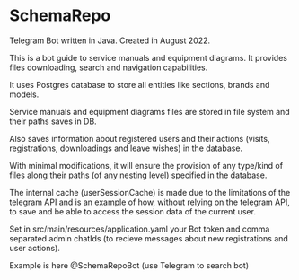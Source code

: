 # SchemaRepo
Telegram Bot written in Java. Сreated in August 2022.

This is a bot guide to service manuals and equipment diagrams. It provides files downloading, search and navigation capabilities.

It uses Postgres database to store all entities like sections, brands and models.

Service manuals and equipment diagrams files are stored in file system and their paths saves in DB.

Also saves information about registered users and their actions (visits, registrations, downloadings and leave wishes) in the database.

With minimal modifications, it will ensure the provision of any type/kind of files along their paths (of any nesting level) specified in the database.

The internal cache (userSessionCache) is made due to the limitations of the telegram API and is an example of how, without relying on the telegram API, to save and be able to access the session data of the current user.

Set in src/main/resources/application.yaml
your Bot token and comma separated admin chatIds (to recieve messages about new registrations and user actions).

Example is here @SchemaRepoBot (use Telegram to search bot)
